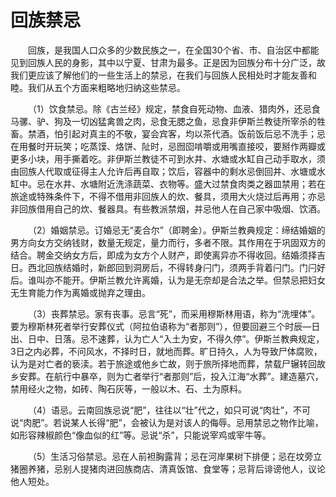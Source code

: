 # 回族禁忌  

&emsp;&emsp;回族，是我国人口众多的少数民族之一，在全国30个省、市、自治区中都能见到回族人民的身影，其中以宁夏、甘肃为最多。正是因为回族分布十分广泛，故我们更应该了解他们的一些生活上的禁忌，在我们与回族人民相处时才能友善和睦。我们从五个方面来粗略地归纳这些禁忌。  

&emsp;&emsp;（1）饮食禁忌。除《古兰经》规定，禁食自死动物、血液、猎肉外，还忌食马骡、驴、狗及一切凶猛禽兽之肉，忌食无腮之鱼，忌食非伊斯兰教徒所宰杀的牲畜。禁酒，怕引起对真主的不敬，宴会宾客，均以茶代酒。饭前饭后忌不洗手；忌在用餐时开玩笑；吃蒸馍、烙饼、阯时，忌囫囵啃嚼或用嘴直接咬，要掰作两瓣或更多小块，用手撕着吃。非伊斯兰教徒不可到水井、水塘或水缸自己动手取水，须由回族人代取或征得主人允许后再自取；饮后，容器中的剩水忌倒回井、水塘或水缸中。忌在水井、水塘附近洗涤蔬菜、衣物等。盛大过禁食肉类之器皿禁用；若在旅途或特殊条件下，不得不借用非回族人的炊、餐具，须用大火烧过后再用；亦忌非回族借用自己的炊、餐器具。有些教派禁烟，并忌他人在自己家中吸烟、饮酒。  

&emsp;&emsp;（2）婚姻禁忌。订婚忌无“麦合尔”（即聘金）。伊斯兰教典规定：缔结婚姻的男方向女方交纳钱财，数量无规定，量力而行，多者不限。其作用在于巩固双方的结合。聘金交纳女方后，即成为女方个人财产，即使离异亦不得收回。结婚须择吉日。西北回族结婚时，新郎回到洞房后，不得转身闩门，须两手背着闩门。门闩好后。谁叫亦不能开。伊斯兰教允许离婚，认为是无奈却是合法之举。但禁忌把妇女无生育能力作为离婚或抛弃之理由。  

&emsp;&emsp;（3）丧葬禁忌。家有丧事。忌言“死”，而采用穆斯林用语，称为“洗埋体”。要为穆斯林死者举行安葬仪式（阿拉伯语称为“者那则”），但要回避三个时辰—日出、日中、日落。忌不速葬，认为亡人“入土为安，不得久停”。伊斯兰教典规定，3日之内必葬，不问风水，不择时日，就地而葬。旷日持久，人为导致尸体腐败，认为是对亡者的亵渎。若于旅途或他乡亡故，则于旅所择地而葬，禁载尸辗转回故乡安葬。在航行中暴卒，则为亡者举行“者那则”后，投入江海“水葬”。建造墓穴，禁用经火之物，如砖、陶石灰等，一般以木、石、土为原料。  

&emsp;&emsp;（4）语忌。云南回族忌说“肥”，往往以“壮”代之，如只可说“肉壮”，不可说“肉肥”。若说某人长得“肥”，会被认为是对该人的侮辱。忌用禁忌之物作比喻，如形容辣椒颜色“像血似的红”等。忌说“杀”，只能说宰鸡或宰牛等。  

&emsp;&emsp;（5）生活习俗禁忌。忌在人前袒胸露背；忌在河岸果树下排便；忌在坟旁立猪圈养猪，忌别人提猪肉进回族商店、清真饭馆、食堂等；忌背后诽谤他人，议论他人短处。  
<!-- Last processed: 2025-07-22 03:44:30 -->
